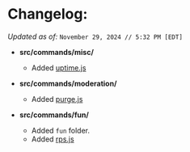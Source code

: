 # Changelog:
*Updated as of:* `November 29, 2024 // 5:32 PM [EDT]`
- **src/commands/misc/**
  - Added [uptime.js](https://github.com/bruvzz/duckie-bot/blob/main/src/commands/misc/uptime.js)

- **src/commands/moderation/**
  - Added [purge.js](https://github.com/bruvzz/duckie-bot/blob/main/src/commands/moderation/purge.js)

 - **src/commands/fun/**
   - Added `fun` folder.
   - Added [rps.js](https://github.com/bruvzz/duckie-bot/blob/main/src/commands/fun/rps.js)
